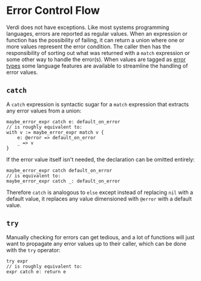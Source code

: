 # Error Control Flow
Verdi does not have exceptions.  Like most systems programming languages, errors are reported as regular values.  When an expression or function has the possibility of failing, it can return a union where one or more values represent the error condition.  The caller then has the responsibility of sorting out what was returned with a `match` expression or some other way to handle the error(s).  When values are tagged as [error types](dimensions.md#error-types) some language features are available to streamline the handling of error values.

## `catch`
A `catch` expression is syntactic sugar for a `match` expression that extracts any error values from a union:
```
maybe_error_expr catch e: default_on_error
// is roughly equivalent to:
with v := maybe_error_expr match v {
	e: @error => default_on_error
	_ => v
}
```
If the error value itself isn't needed, the declaration can be omitted entirely:
```
maybe_error_expr catch default_on_error
// is equivalent to:
maybe_error_expr catch _: default_on_error
```
Therefore `catch` is analogous to `else` except instead of replacing `nil` with a default value, it replaces any value dimensioned with `@error` with a default value.

## `try`
Manually checking for errors can get tedious, and a lot of functions will just want to propagate any error values up to their caller, which can be done with the `try` operator:
```
try expr
// is roughly equivalent to:
expr catch e: return e
```
